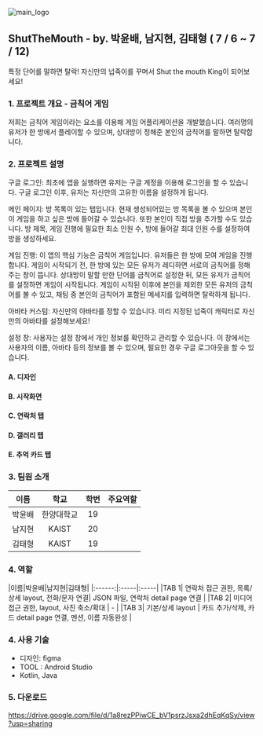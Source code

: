 ![main_logo](https://github.com/tylerkim1/ShutTheMouth/assets/61447161/c192c6bf-5150-4dc3-8bf7-5488506f69e2)

## ShutTheMouth - by. 박윤배, 남지현, 김태형 ( 7 / 6 ~ 7 / 12)

특정 단어를 말하면 탈락! 자신만의 넙죽이를 꾸며서 Shut the mouth King이 되어보세요!

### 1. 프로젝트 개요 - 금칙어 게임

저희는 금칙어 게임이라는 요소를 이용해 게임 어플리케이션을 개발했습니다. 여러명의 유저가 한 방에서 플레이할 수 있으며, 상대방이 정해준 본인의 금칙어를 말하면 탈락합니다.
 
### 2. 프로젝트 설명

구글 로그인: 최초에 앱을 실행하면 유저는 구글 계정을 이용해 로그인을 할 수 있습니다. 구글 로그인 이후, 유저는 자신만의 고유한 이름을 설정하게 됩니다.

메인 페이지: 방 목록이 있는 탭입니다. 현재 생성되어있는 방 목록을 볼 수 있으며 본인이 게임을 하고 싶은 방에 들어갈 수 있습니다. 또한 본인이 직접 방을 추가할 수도 있습니다. 방 제목, 게임 진행에 필요한 최소 인원 수, 방에 들어갈 최대 인원 수를 설정하여 방을 생성하세요.

게임 진행: 이 앱의 핵심 기능은 금칙어 게임입니다. 유저들은 한 방에 모여 게임을 진행합니다. 게임이 시작되기 전, 한 방에 있는 모든 유저가 레디하면 서로의 금칙어를 정해주는 창이 뜹니다.
상대방이 말할 만한 단어를 금칙어로 설정한 뒤, 모든 유저가 금칙어를 설정하면 게임이 시작됩니다. 게임이 시작된 이후에 본인을 제외한 모든 유저의 금칙어를 볼 수 있고, 채팅 중 본인의 금칙어가 포함된 메세지를 입력하면 탈락하게 됩니다.

아바타 커스텀: 자신만의 아바타를 정할 수 있습니다. 미리 지정된 넙죽이 캐릭터로 자신만의 아바타를 설정해보세요!

설정 창: 사용자는 설정 창에서 개인 정보를 확인하고 관리할 수 있습니다. 이 창에서는 사용자의 이름, 아바타 등의 정보를 볼 수 있으며, 필요한 경우 구글 로그아웃을 할 수 있습니다.


#### A. 디자인

#### B. 시작화면

#### C. 연락처 탭

#### D. 갤러리 탭

#### E. 추억 카드 탭

### 3. 팀원 소개

|이름|학교|학번|주요역할|
|:------:|:-----:|:-----:|:-----:|
|박윤배|한양대학교|19||
|남지현|KAIST|20||
|김태형|KAIST|19||

### 4. 역할
|이름|박윤배|남지현|김태형|
|:------:|:-----|:-----|
|TAB 1| 연락처 접근 권한, 목록/상세 layout, 전화/문자 연결| JSON 파일, 연락처 detail page 연결 |
|TAB 2| 미디어 접근 권한, layout, 사진 축소/확대 | - |
|TAB 3| 기본/상세 layout | 카드 추가/삭제, 카드 detail page 연결, 멘션, 이름 자동완성 |



### 4. 사용 기술
- 디자인: figma
- TOOL : Android Studio
- Kotlin, Java
  

### 5. 다운로드
https://drive.google.com/file/d/1a8rezPPiwCE_bV1psrzJsxa2dhEqKqSy/view?usp=sharing
